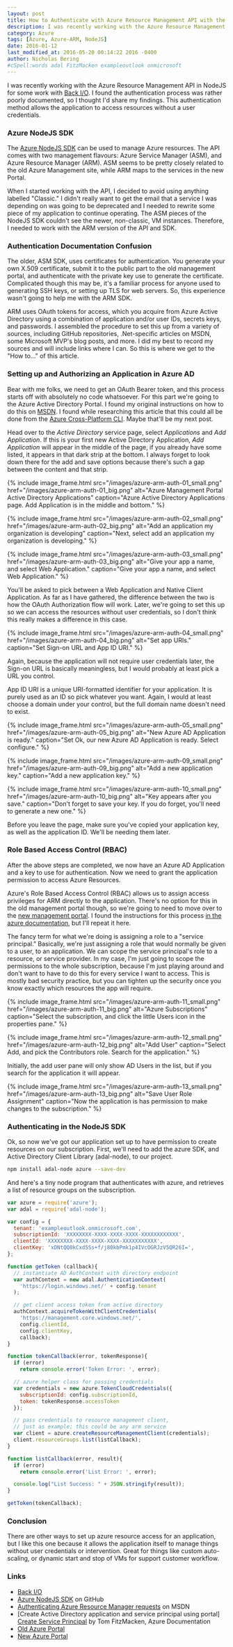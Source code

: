 ```yaml
---
layout: post
title: How to Authenticate with Azure Resource Management API with the Azure NodeJS SDK
description: I was recently working with the Azure Resource Management API in NodeJS for some work with Back I/O. I found the authentication process was rather poorly documented, so I thought I'd share my findings. This authentication method allows the application to access resources without a user credentials.
category: Azure
tags: [Azure, Azure-ARM, NodeJS]
date: 2016-01-12
last_modified_at: 2016-05-20 00:14:22 2016 -0400
author: Nicholas Bering
#cSpell:words adal FitzMacken exampleoutlook onmicrosoft
---
```


I was recently working with the Azure Resource Management API in NodeJS for some
work with [Back I/O]. I found the authentication process was rather poorly
documented, so I thought I'd share my findings. This authentication method
allows the application to access resources without a user credentials.

### Azure NodeJS SDK

The [Azure NodeJS SDK] can be used to manage Azure resources. The API comes with
two management flavours: Azure Service Manager (ASM), and Azure Resource Manager
(ARM). ASM seems to be pretty closely related to the old Azure Management site,
while ARM maps to the services in the new Portal.

When I started working with the API, I decided to avoid using anything labelled
"Classic." I didn't really want to get the email that a service I was depending
on was going to be deprecated and I needed to rewrite some piece of my
application to continue operating. The ASM pieces of the NodeJS SDK couldn't see
the newer, non-classic, VM instances. Therefore, I needed to work with the ARM
version of the API and SDK.

### Authentication Documentation Confusion

The older, ASM SDK, uses certificates for authentication. You generate your own
X.509 certificate, submit it to the public part to the old management portal,
and authenticate with the private key use to generate the certificate.
Complicated though this may be, it's a familiar process for anyone used to
generating SSH keys, or setting up TLS for web servers. So, this experience
wasn't going to help me with the ARM SDK.

ARM uses OAuth tokens for access, which you acquire from Azure Active Directory
using a combination of application and/or user IDs, secrets keys, and passwords.
I assembled the procedure to set this up from a variety of sources, including
GitHub repositories, .Net-specific articles on MSDN, some Microsoft MVP's blog
posts, and more. I did my best to record my sources and will include links where
I can. So this is where we get to the "How to..." of this article.

### Setting up and Authorizing an Application in Azure AD

Bear with me folks, we need to get an OAuth Bearer token, and this process
starts off with absolutely no code whatsoever. For this part we're going to the
Azure Active Directory Portal. I found my original instructions on how to do
this on [MSDN]. I found while researching this article that this could all be
done from the [Azure Cross-Platform CLI][Azure CLI]. Maybe that'll be my next
post.

Head over to the _Active Directory_ service page, select _Applications_ and _Add
Application_. If this is your first new Active Directory Application, _Add
Application_ will appear in the middle of the page, if you already have some
listed, it appears in that dark strip at the bottom. I always forget to look
down there for the add and save options because there's such a gap between the
content and that strip.

{% include image_frame.html
  src="/images/azure-arm-auth-01_small.png"
  href="/images/azure-arm-auth-01_big.png"
  alt="Azure Management Portal Active Directory Applications"
  caption="Azure Active Directory Applications page. Add Application is in the
    middle and bottom."
%}

{% include image_frame.html
  src="/images/azure-arm-auth-02_small.png"
  href="/images/azure-arm-auth-02_big.png"
  alt="Add an application my organization is developing"
  caption="Next, select add an application my organization is developing."
%}

{% include image_frame.html
  src="/images/azure-arm-auth-03_small.png"
  href="/images/azure-arm-auth-03_big.png"
  alt="Give your app a name, and select Web Application."
  caption="Give your app a name, and select Web Application."
%}

You'll be asked to pick between a Web Application and Native Client Application.
As far as I have gathered, the difference between the two is how the OAuth
Authorization flow will work. Later, we're going to set this up so we can access
the resources without user credentials, so I don't think this really makes a
difference in this case.

{% include image_frame.html
  src="/images/azure-arm-auth-04_small.png"
  href="/images/azure-arm-auth-04_big.png"
  alt="Set app URIs."
  caption="Set Sign-on URL and App ID URI."
%}

Again, because the application will not require user credentials later, the
Sign-on URL is basically meaningless, but I would probably at least pick a URL
you control.

App ID URI is a unique URI-formatted identifier for your application. It is
purely used as an ID so pick whatever you want. Again, I would at least choose a
domain under your control, but the full domain name doesn't need to exist.

{% include image_frame.html
  src="/images/azure-arm-auth-05_small.png"
  href="/images/azure-arm-auth-05_big.png"
  alt="New Azure AD Application is ready."
  caption="Set Ok, our new Azure AD Application is ready. Select configure."
%}

{% include image_frame.html
  src="/images/azure-arm-auth-09_small.png"
  href="/images/azure-arm-auth-09_big.png"
  alt="Add a new application key."
  caption="Add a new application key."
%}

{% include image_frame.html
  src="/images/azure-arm-auth-10_small.png"
  href="/images/azure-arm-auth-10_big.png"
  alt="Key appears after you save."
  caption="Don't forget to save your key. If you do forget, you'll need to generate
    a new one."
%}

Before you leave the page, make sure you've copied your application key, as well
as the application ID. We'll be needing them later.

### Role Based Access Control (RBAC)

After the above steps are completed, we now have an Azure AD Application and a
key to use for authentication. Now we need to grant the application permission
to access Azure Resources.

Azure's Role Based Access Control (RBAC) allows us to assign access privileges
for ARM directly to the application. There's no option for this in the old
management portal though, so we're going to need to move over to the [new
management portal][Azure Portal]. I found the instructions for this process
[in the azure documentation][Create Service Principal], but I'll repeat it here.

The fancy term for what we're doing is assigning a role to a "service principal."
Basically, we're just assigning a role that would normally be given to a user,
to an application. We can scope the service principal's role to a resource, or
service provider. In my case, I'm just going to scope the permissions to the
whole subscription, because I'm just playing around and don't want to have to do
this for every service I want to access. This is mostly bad security practice,
but you can tighten up the security once you know exactly which resources the
app will require.

{% include image_frame.html
  src="/images/azure-arm-auth-11_small.png"
  href="/images/azure-arm-auth-11_big.png"
  alt="Azure Subscriptions"
  caption="Select the subscription, and click the little Users icon in the
    properties pane."
%}

{% include image_frame.html
  src="/images/azure-arm-auth-12_small.png"
  href="/images/azure-arm-auth-12_big.png"
  alt="Add User"
  caption="Select Add, and pick the Contributors role. Search for the application."
%}

Initially, the add user pane will only show AD Users in the list, but if you
search for the application it will appear.

{% include image_frame.html
  src="/images/azure-arm-auth-13_small.png"
  href="/images/azure-arm-auth-13_big.png"
  alt="Save User Role Assignment"
  caption="Now the application is has permission to make changes to the subscription."
%}

### Authenticating in the NodeJS SDK

Ok, so now we've got our application set up to have permission to create
resources on our subscription. First, we'll need to add the azure SDK, and
Active Directory Client Library (adal-node), to our project.

```bash
npm install adal-node azure --save-dev
```

And here's a tiny node program that authenticates with azure, and retrieves a
list of resource groups on the subscription.

```js
var azure = require('azure');
var adal = require('adal-node');

var config = {
  tenant: 'exampleoutlook.onmicrosoft.com',
  subscriptionId: 'XXXXXXXX-XXXX-XXXX-XXXX-XXXXXXXXXXXX',
  clientId: 'XXXXXXXX-XXXX-XXXX-XXXX-XXXXXXXXXXX',
  clientKey: 'xDNtQQ0kCxd5Ss+f/j80kbPmk1p4IVcOGRJzV5QR26I=',
};

function getToken (callback){
  // instantiate AD AuthContext with directory endpoint
  var authContext = new adal.AuthenticationContext(
    'https://login.windows.net/' + config.tenant
  );

  // get client access token from active directory
  authContext.acquireTokenWithClientCredentials(
    'https://management.core.windows.net/',
    config.clientId,
    config.clientKey,
    callback);
}

function tokenCallback(error, tokenResponse){
  if (error)
    return console.error('Token Error: ', error);

  // azure helper class for passing credentials
  var credentials = new azure.TokenCloudCredentials({
    subscriptionId: config.subscriptionId,
    token: tokenResponse.accessToken
  });

  // pass credentials to resource management client,
  // just as example; this could be any arm service
  var client = azure.createResourceManagementClient(credentials);
  client.resourceGroups.list(listCallback);
}

function listCallback(error, result){
  if (error)
    return console.error('List Error: ', error);

  console.log("List Success: " + JSON.stringify(result));
}

getToken(tokenCallback);
```

### Conclusion

There are other ways to set up azure resource access for an application, but I
like this one because it allows the application itself to manage things without
user credentials or intervention. Great for things like custom auto-scaling, or
dynamic start and stop of VMs for support customer workflow.

### Links

* [Back I/O]
* [Azure NodeJS SDK] on GitHub
* [Authenticating Azure Resource Manager requests][MSDN] on MSDN
* [Create Active Directory application and service principal using portal]
  [Create Service Principal] by Tom FitzMacken, Azure Documentation
* [Old Azure Portal][Old Portal]
* [New Azure Portal][Azure Portal]

[Back I/O]: <https://back.io/>
[Azure NodeJS SDK]: <https://azure.github.io/azure-sdk-for-node/>
[MSDN]: <https://msdn.microsoft.com/en-ca/library/azure/dn790557.aspx>
[Azure CLI]: <https://www.npmjs.com/package/azure-cli>
[Old Portal]: <https://manage.windowsazure.com/>
[Azure Portal]: <https://portal.azure.com/>
[Create Service Principal]: <https://azure.microsoft.com/en-us/documentation/articles/resource-group-create-service-principal-portal/>
